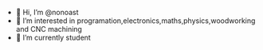 - 👋 Hi, I’m @nonoast
- 👀 I’m interested in programation,electronics,maths,physics,woodworking and CNC machining
- 🌱 I’m currently student

<!---
nonoast/nonoast is a ✨ special ✨ repository because its `README.md` (this file) appears on your GitHub profile.
You can click the Preview link to take a look at your changes.
--->
